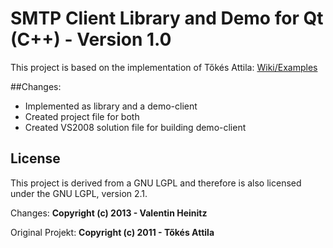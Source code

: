 SMTP Client Library and Demo for Qt (C++) - Version 1.0
=============================================
This project is based on the implementation of Tőkés Attila: [Wiki/Examples](https://github.com/bluetiger9/SmtpClient-for-Qt)

##Changes:

- Implemented as library and a demo-client
- Created project file for both
- Created VS2008 solution file for building demo-client

## License

This project is derived from a GNU LGPL and therefore is also licensed under the GNU LGPL, version 2.1.

Changes:
**Copyright (c) 2013 - Valentin Heinitz**

Original Projekt:
**Copyright (c) 2011 - Tőkés Attila**
